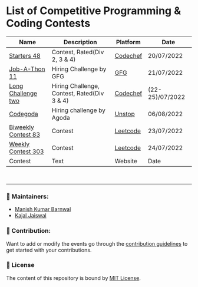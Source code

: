 # List of Competitive Programming &amp; Coding Contests

| Name | Description | Platform | Date |
| --- | ----------- | -------- | -------- |
| [Starters 48](https://www.codechef.com/START48?itm_medium=hpbanner_2&itm_campaign=START48) | Contest, Rated(Div 2, 3 & 4) | [Codechef](https://www.codechef.com/) | 20/07/2022 |
| [Job-A-Thon 11](https://practice.geeksforgeeks.org/contest/job-a-thon-11-hiring-challenge) | Hiring Challenge by GFG | [GFG](https://www.geeksforgeeks.org/) | 21/07/2022 |
| [Long Challenge two](https://www.codechef.com/JULY222?itm_medium=hpbanner_3&itm_campaign=JULY222) | Hiring Challenge, Contest, Rated(Div 3 & 4) | [Codechef](https://www.codechef.com/) | (22-25)/07/2022 |
| [Codegoda](https://unstop.com/hackathon/codegoda-2022-agoda-363015?refId=ACG22AW) | Hiring challenge by Agoda | [Unstop](https://unstop.com/home) | 06/08/2022 |
| [Biweekly Contest 83](https://leetcode.com/contest/biweekly-contest-83/) | Contest | [Leetcode](https://leetcode.com) | 23/07/2022 |
| [Weekly Contest 303](https://leetcode.com/contest/weekly-contest-303/) | Contest | [Leetcode](https://leetcode.com) | 24/07/2022 |
| Contest | Text | Website | Date |
















<br>
<hr>

### 🔨 Maintainers:
- [Manish Kumar Barnwal](https://github.com/imanishbarnwal)
- [Kajal Jaiswal](https://github.com/kajal1801)

### 🤝 Contribution:
Want to add or modify the events go through the [contribution guidelines](CONTRIBUTE.md) to get started with your contributions.

### 📝 License

The content of this repository is bound by [MIT License](LICENSE).
